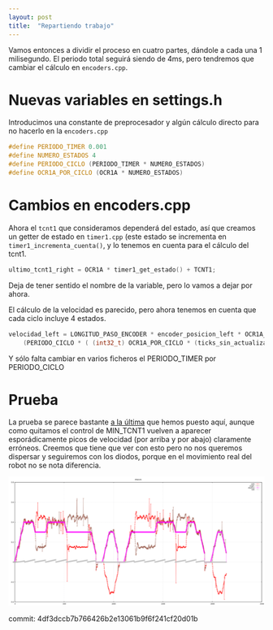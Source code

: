 ```yaml
---
layout: post
title:  "Repartiendo trabajo"
---
```


Vamos entonces a dividir el proceso en cuatro partes, dándole a cada una
1 milisegundo. El periodo total seguirá siendo de 4ms, pero tendremos que cambiar
el cálculo en `encoders.cpp`.

# Nuevas variables en settings.h

Introducimos una constante de preprocesador y algún cálculo directo para no hacerlo
en la `encoders.cpp`

```cpp
#define PERIODO_TIMER 0.001
#define NUMERO_ESTADOS 4
#define PERIODO_CICLO (PERIODO_TIMER * NUMERO_ESTADOS)
#define OCR1A_POR_CICLO (OCR1A * NUMERO_ESTADOS)
```

# Cambios en encoders.cpp

Ahora el `tcnt1` que consideramos dependerá del estado, así que creamos un getter
de estado en `timer1.cpp` (este estado se incrementa en `timer1_incrementa_cuenta()`,
y lo tenemos en cuenta para el cálculo del tcnt1.

```cpp
ultimo_tcnt1_right = OCR1A * timer1_get_estado() + TCNT1;
```

Deja de tener sentido el nombre de la variable, pero lo vamos a dejar por ahora.

El cálculo de la velocidad es parecido, pero ahora tenemos en cuenta que cada
ciclo incluye 4 estados.

```cpp
velocidad_left = LONGITUD_PASO_ENCODER * encoder_posicion_left * OCR1A_POR_CICLO /
    (PERIODO_CICLO * ( (int32_t) OCR1A_POR_CICLO * (ticks_sin_actualizar_left + 1) + ultimo_tcnt1_left - tcnt1_anterior_left));
```

Y sólo falta cambiar en varios ficheros el PERIODO_TIMER por PERIODO_CICLO

# Prueba

La prueba se parece bastante [a la última](https://recunchomaker.github.io/adefesio/terminamos-con-los-motores/) que
hemos puesto aquí, aunque como quitamos el control de MIN_TCNT1 vuelven a aparecer esporádicamente picos de velocidad (por
arriba y por abajo) claramente erróneos. Creemos que tiene que ver con esto pero no nos queremos dispersar y seguiremos
con los diodos, porque en el movimiento real del robot no se nota diferencia.

![picos](../assets/2019-02-13-picos.png)

commit: 4df3dccb7b766426b2e13061b9f6f241cf20d01b
